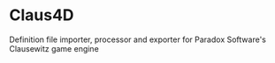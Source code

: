 # Claus4D
Definition file importer, processor and exporter for Paradox Software's Clausewitz game engine
